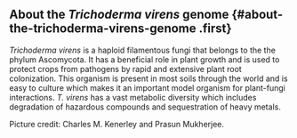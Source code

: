 About the *Trichoderma virens* genome {#about-the-trichoderma-virens-genome .first}
-------------------------------------

*Trichoderma virens* is a haploid filamentous fungi that belongs to the
the phylum Ascomycota. It has a beneficial role in plant growth and is
used to protect crops from pathogens by rapid and extensive plant root
colonization. This organism is present in most soils through the world
and is easy to culture which makes it an important model organism for
plant-fungi interactions. *T. virens* has a vast metabolic diversity
which includes degradation of hazardous compounds and sequestration of
heavy metals.

Picture credit: Charles M. Kenerley and Prasun Mukherjee.
